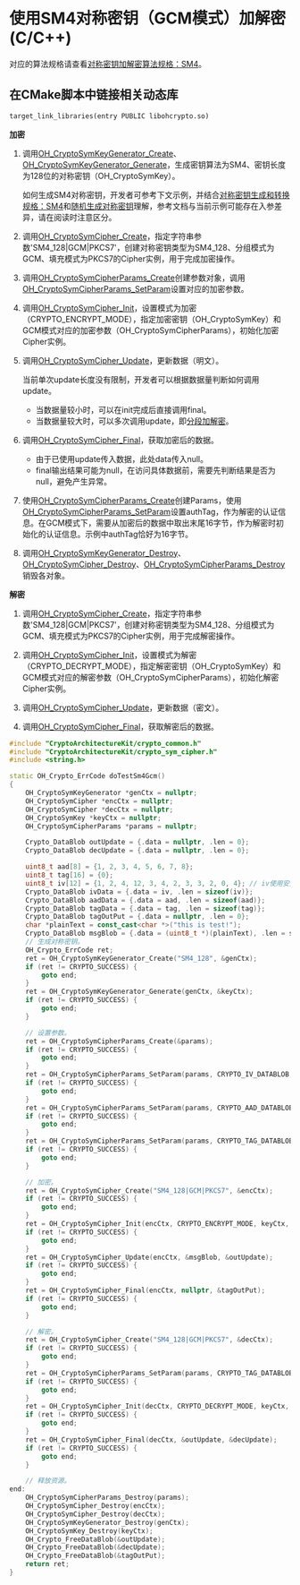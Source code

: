 # 使用SM4对称密钥（GCM模式）加解密(C/C++)

<!--Kit: Crypto Architecture Kit-->
<!--Subsystem: Security-->
<!--Owner: @zxz--3-->
<!--Designer: @lanming-->
<!--Tester: @PAFT-->
<!--Adviser: @zengyawen-->

对应的算法规格请查看[对称密钥加解密算法规格：SM4](crypto-sym-encrypt-decrypt-spec.md#sm4)。

## 在CMake脚本中链接相关动态库
```txt
target_link_libraries(entry PUBLIC libohcrypto.so)
```

**加密**

1. 调用[OH_CryptoSymKeyGenerator_Create](../../reference/apis-crypto-architecture-kit/capi-crypto-sym-key-h.md#oh_cryptosymkeygenerator_create)、[OH_CryptoSymKeyGenerator_Generate](../../reference/apis-crypto-architecture-kit/capi-crypto-sym-key-h.md#oh_cryptosymkeygenerator_generate)，生成密钥算法为SM4、密钥长度为128位的对称密钥（OH_CryptoSymKey）。
   
   如何生成SM4对称密钥，开发者可参考下文示例，并结合[对称密钥生成和转换规格：SM4](crypto-sym-key-generation-conversion-spec.md#sm4)和[随机生成对称密钥](crypto-generate-sym-key-randomly.md)理解，参考文档与当前示例可能存在入参差异，请在阅读时注意区分。

2. 调用[OH_CryptoSymCipher_Create](../../reference/apis-crypto-architecture-kit/capi-crypto-sym-cipher-h.md#oh_cryptosymcipher_create)，指定字符串参数'SM4_128|GCM|PKCS7'，创建对称密钥类型为SM4_128、分组模式为GCM、填充模式为PKCS7的Cipher实例，用于完成加密操作。

3. 调用[OH_CryptoSymCipherParams_Create](../../reference/apis-crypto-architecture-kit/capi-crypto-sym-cipher-h.md#oh_cryptosymcipherparams_create)创建参数对象，调用[OH_CryptoSymCipherParams_SetParam](../../reference/apis-crypto-architecture-kit/capi-crypto-sym-cipher-h.md#oh_cryptosymcipherparams_setparam)设置对应的加密参数。

4. 调用[OH_CryptoSymCipher_Init](../../reference/apis-crypto-architecture-kit/capi-crypto-sym-cipher-h.md#oh_cryptosymcipher_init)，设置模式为加密（CRYPTO_ENCRYPT_MODE），指定加密密钥（OH_CryptoSymKey）和GCM模式对应的加密参数（OH_CryptoSymCipherParams），初始化加密Cipher实例。

5. 调用[OH_CryptoSymCipher_Update](../../reference/apis-crypto-architecture-kit/capi-crypto-sym-cipher-h.md#oh_cryptosymcipher_update)，更新数据（明文）。
   
   当前单次update长度没有限制，开发者可以根据数据量判断如何调用update。

   - 当数据量较小时，可以在init完成后直接调用final。
   - 当数据量较大时，可以多次调用update，即[分段加解密](crypto-sm4-sym-encrypt-decrypt-gcm-by-segment-ndk.md)。

6. 调用[OH_CryptoSymCipher_Final](../../reference/apis-crypto-architecture-kit/capi-crypto-sym-cipher-h.md#oh_cryptosymcipher_final)，获取加密后的数据。
   - 由于已使用update传入数据，此处data传入null。
   - final输出结果可能为null，在访问具体数据前，需要先判断结果是否为null，避免产生异常。

7. 使用[OH_CryptoSymCipherParams_Create](../../reference/apis-crypto-architecture-kit/capi-crypto-sym-cipher-h.md#oh_cryptosymcipherparams_create)创建Params，使用[OH_CryptoSymCipherParams_SetParam](../../reference/apis-crypto-architecture-kit/capi-crypto-sym-cipher-h.md#oh_cryptosymcipherparams_setparam)设置authTag，作为解密的认证信息。在GCM模式下，需要从加密后的数据中取出末尾16字节，作为解密时初始化的认证信息。示例中authTag恰好为16字节。

8. 调用[OH_CryptoSymKeyGenerator_Destroy](../../reference/apis-crypto-architecture-kit/capi-crypto-sym-key-h.md#oh_cryptosymkeygenerator_destroy)、[OH_CryptoSymCipher_Destroy](../../reference/apis-crypto-architecture-kit/capi-crypto-sym-cipher-h.md#oh_cryptosymcipher_destroy)、[OH_CryptoSymCipherParams_Destroy](../../reference/apis-crypto-architecture-kit/capi-crypto-sym-cipher-h.md#oh_cryptosymcipherparams_destroy)销毁各对象。

**解密**

1. 调用[OH_CryptoSymCipher_Create](../../reference/apis-crypto-architecture-kit/capi-crypto-sym-cipher-h.md#oh_cryptosymcipher_create)，指定字符串参数'SM4_128|GCM|PKCS7'，创建对称密钥类型为SM4_128、分组模式为GCM、填充模式为PKCS7的Cipher实例，用于完成解密操作。

2. 调用[OH_CryptoSymCipher_Init](../../reference/apis-crypto-architecture-kit/capi-crypto-sym-cipher-h.md#oh_cryptosymcipher_init)，设置模式为解密（CRYPTO_DECRYPT_MODE），指定解密密钥（OH_CryptoSymKey）和GCM模式对应的解密参数（OH_CryptoSymCipherParams），初始化解密Cipher实例。

3. 调用[OH_CryptoSymCipher_Update](../../reference/apis-crypto-architecture-kit/capi-crypto-sym-cipher-h.md#oh_cryptosymcipher_update)，更新数据（密文）。

4. 调用[OH_CryptoSymCipher_Final](../../reference/apis-crypto-architecture-kit/capi-crypto-sym-cipher-h.md#oh_cryptosymcipher_final)，获取解密后的数据。

```c++
#include "CryptoArchitectureKit/crypto_common.h"
#include "CryptoArchitectureKit/crypto_sym_cipher.h"
#include <string.h>

static OH_Crypto_ErrCode doTestSm4Gcm()
{
    OH_CryptoSymKeyGenerator *genCtx = nullptr;
    OH_CryptoSymCipher *encCtx = nullptr;
    OH_CryptoSymCipher *decCtx = nullptr;
    OH_CryptoSymKey *keyCtx = nullptr;
    OH_CryptoSymCipherParams *params = nullptr;

    Crypto_DataBlob outUpdate = {.data = nullptr, .len = 0};
    Crypto_DataBlob decUpdate = {.data = nullptr, .len = 0};

    uint8_t aad[8] = {1, 2, 3, 4, 5, 6, 7, 8};
    uint8_t tag[16] = {0};
    uint8_t iv[12] = {1, 2, 4, 12, 3, 4, 2, 3, 3, 2, 0, 4}; // iv使用安全随机数生成。
    Crypto_DataBlob ivData = {.data = iv, .len = sizeof(iv)};
    Crypto_DataBlob aadData = {.data = aad, .len = sizeof(aad)};
    Crypto_DataBlob tagData = {.data = tag, .len = sizeof(tag)};
    Crypto_DataBlob tagOutPut = {.data = nullptr, .len = 0};
    char *plainText = const_cast<char *>("this is test!");
    Crypto_DataBlob msgBlob = {.data = (uint8_t *)(plainText), .len = strlen(plainText)};
    // 生成对称密钥。
    OH_Crypto_ErrCode ret;
    ret = OH_CryptoSymKeyGenerator_Create("SM4_128", &genCtx);
    if (ret != CRYPTO_SUCCESS) {
        goto end;
    }
    ret = OH_CryptoSymKeyGenerator_Generate(genCtx, &keyCtx);
    if (ret != CRYPTO_SUCCESS) {
        goto end;
    }

    // 设置参数。
    ret = OH_CryptoSymCipherParams_Create(&params);
    if (ret != CRYPTO_SUCCESS) {
        goto end;
    }
    ret = OH_CryptoSymCipherParams_SetParam(params, CRYPTO_IV_DATABLOB, &ivData);
    if (ret != CRYPTO_SUCCESS) {
        goto end;
    }
    ret = OH_CryptoSymCipherParams_SetParam(params, CRYPTO_AAD_DATABLOB, &aadData);
    if (ret != CRYPTO_SUCCESS) {
        goto end;
    }
    ret = OH_CryptoSymCipherParams_SetParam(params, CRYPTO_TAG_DATABLOB, &tagData);
    if (ret != CRYPTO_SUCCESS) {
        goto end;
    }

    // 加密。
    ret = OH_CryptoSymCipher_Create("SM4_128|GCM|PKCS7", &encCtx);
    if (ret != CRYPTO_SUCCESS) {
        goto end;
    }
    ret = OH_CryptoSymCipher_Init(encCtx, CRYPTO_ENCRYPT_MODE, keyCtx, params);
    if (ret != CRYPTO_SUCCESS) {
        goto end;
    }
    ret = OH_CryptoSymCipher_Update(encCtx, &msgBlob, &outUpdate);
    if (ret != CRYPTO_SUCCESS) {
        goto end;
    }
    ret = OH_CryptoSymCipher_Final(encCtx, nullptr, &tagOutPut);
    if (ret != CRYPTO_SUCCESS) {
        goto end;
    }

    // 解密。
    ret = OH_CryptoSymCipher_Create("SM4_128|GCM|PKCS7", &decCtx);
    if (ret != CRYPTO_SUCCESS) {
        goto end;
    }
    ret = OH_CryptoSymCipherParams_SetParam(params, CRYPTO_TAG_DATABLOB, &tagOutPut);
    if (ret != CRYPTO_SUCCESS) {
        goto end;
    }
    ret = OH_CryptoSymCipher_Init(decCtx, CRYPTO_DECRYPT_MODE, keyCtx, params);
    if (ret != CRYPTO_SUCCESS) {
        goto end;
    }
    ret = OH_CryptoSymCipher_Final(decCtx, &outUpdate, &decUpdate);
    if (ret != CRYPTO_SUCCESS) {
        goto end;
    }

    // 释放资源。
end:
    OH_CryptoSymCipherParams_Destroy(params);
    OH_CryptoSymCipher_Destroy(encCtx);
    OH_CryptoSymCipher_Destroy(decCtx);
    OH_CryptoSymKeyGenerator_Destroy(genCtx);
    OH_CryptoSymKey_Destroy(keyCtx);
    OH_Crypto_FreeDataBlob(&outUpdate);
    OH_Crypto_FreeDataBlob(&decUpdate);
    OH_Crypto_FreeDataBlob(&tagOutPut);
    return ret;
}
```
